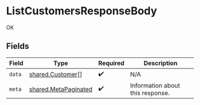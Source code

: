 # ListCustomersResponseBody

OK


## Fields

| Field                                                               | Type                                                                | Required                                                            | Description                                                         |
| ------------------------------------------------------------------- | ------------------------------------------------------------------- | ------------------------------------------------------------------- | ------------------------------------------------------------------- |
| `data`                                                              | [shared.Customer](../../../sdk/models/shared/customer.md)[]         | :heavy_check_mark:                                                  | N/A                                                                 |
| `meta`                                                              | [shared.MetaPaginated](../../../sdk/models/shared/metapaginated.md) | :heavy_check_mark:                                                  | Information about this response.                                    |